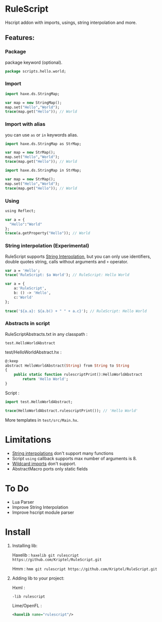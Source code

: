 # RuleScript

Hscript addon with imports, usings, string interpolation and more.

## Features:

### Package
package keyword (optional).
```haxe
package scripts.hello.world;
```
### Import
```haxe
import haxe.ds.StringMap;

var map = new StringMap();
map.set("Hello","World");
trace(map.get("Hello")); // World
```
### Import with alias
you can use `as` or `in` keywords alias.
```haxe
import haxe.ds.StringMap as StrMap;

var map = new StrMap();
map.set("Hello","World");
trace(map.get("Hello")); // World
```
```haxe
import haxe.ds.StringMap in StrMap;

var map = new StrMap();
map.set("Hello","World");
trace(map.get("Hello")); // World
```

### Using
```haxe
using Reflect;

var a = {
  "Hello":"World"
};
trace(a.getProperty("Hello")); // World
```

### String interpolation (Experimental)
RuleScript supports [String Interpolation](https://haxe.org/manual/lf-string-interpolation.html), but you can only use identifiers, double quotes string, calls without arguments and `+` operator.
```haxe
var a = 'Hello';
trace('RuleScript: $a World'); // RuleScript: Hello World
```
```haxe
var a = {
    a:'RuleScript',
    b: () -> 'Hello',
    c:'World'
};
        
trace('${a.a}: ${a.b() + " " + a.c}'); // RuleScript: Hello World
```

### Abstracts in script

RuleScriptAbstracts.txt in any classpath :
```
test.HelloWorldAbstract
```

test/HelloWorldAbstract.hx :
```haxe
@:keep
abstract HelloWorldAbstract(String) from String to String
{
	public static function rulescriptPrint():HelloWorldAbstract
		return 'Hello World';
}
```
Script :
```haxe
import test.HelloWorldAbstract;

trace(HelloWorldAbstract.rulescriptPrint()); // 'Hello World'
```
More templates in `test/src/Main.hx`.

# Limitations

- [String interpolations](https://haxe.org/manual/lf-string-interpolation.html) don't support many functions
- Script `using` callback supports max number of arguments is 8.
- [Wildcard imports](https://haxe.org/manual/type-system-import.html#wildcard-import) don't support.
- AbstractMacro ports only static fields

# To Do
- Lua Parser
- Improve String Interpolation
- Improve hscript module parser

# Install

1. Installing lib: 
    
    Haxelib : `haxelib git rulescript https://github.com/Kriptel/RuleScript.git`
    
    Hmm : `hmm git rulescript https://github.com/Kriptel/RuleScript.git`
2. Adding lib to your project:
    
    Hxml :
    ```hxml
    -lib rulescript
    ```
    
    Lime/OpenFL :
    ```xml
    <haxelib name="rulescript"/>
    ```
